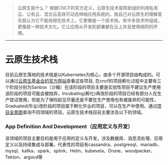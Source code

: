 > 云原生是什么？
> 根据CNCF的官方定义，云原生技术是帮助组织利用私有云、公有云、混合云高效可动态伸缩应用系统的。我自己对云原生的理解首先我认为它不能局限在技术上，它更像是一个技术栈，有许多技术所组成，更像是一种技术文化。它让应用从开发到部署都在云上并且使用相同的环境。
----
# 云原生技术栈
目前云原生落地的技术栈是以Kubernetes为核心，由多个开源项目由构成的。可以通过[云原生基金会的官方网站](https://www.cncf.io/)查看这些项目,  在cncf的项目孵化过程中主要有三个阶段分别为Sanbox（沙箱）在该阶段的项目主要是实验性项目不建议生产使用该阶段的项目可能会被抛弃，Incubating(孵化)再改阶段的项目已经有部分人在生产尝试使用，但是为了保险起见尽量还是不要在生产使用也有被废弃的可能性，Graduated(毕业)改阶段的项目属于孵化毕业的项目，可以在生产中使用。通过[项目全景图](https://landscape.cncf.io/)查询不同领域的项目。云原生技术栈目前主要涉及以下的领域。
### App Definition And Development（应用定义与开发）
该领域的项目主要目的是用于应用的定义与开发，涉及数据库、消息流处理、应用定义以及持续集成与部署。代表性的项目有cassandra、postgresql、mariadb、mysql、kafka、spark、splink、Helm、kubevela、Drone、woodpecker、Tekton、argocd等
### 
<!--stackedit_data:
eyJoaXN0b3J5IjpbLTIwMDg0NTMwOTAsLTk1Mjc2NDYxNCwtOD
c4NTYxMTk0LC0xMzI5MDg4NDYzXX0=
-->